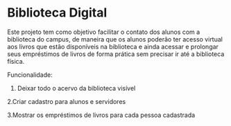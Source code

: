 # Biblioteca Digital

Este projeto tem como objetivo facilitar o contato dos alunos com a biblioteca do campus, de maneira que os alunos poderão ter acesso virtual aos livros que estão disponíveis na biblioteca e ainda acessar e prolongar seus empréstimos de livros de forma prática sem precisar ir até a biblioteca física.

  Funcionalidade:
  1. Deixar todo o acervo da biblioteca visível

  2.Criar cadastro para alunos e servidores

  3.Mostrar os empréstimos de livros para cada pessoa cadastrada
